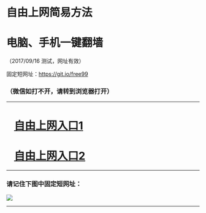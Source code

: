 ﻿# 自由上网简易方法

# 电脑、手机一键翻墙

（2017/09/16 测试，网址有效）

固定短网址：https://git.io/free99

### （微信如打不开，请转到浏览器打开）


***





# &nbsp;&nbsp; <a href="http://ft340926111.fwq-tz1003.online/fwqtz01.html?t=091600130155 " target="_blank">自由上网入口1</a>
# &nbsp;&nbsp; <a href="http://ft544023601.fwq-tz1004.online/fwqtz02.html?t=091600110476 " target="_blank">自由上网入口2</a>
***

### 请记住下图中固定短网址：

<img src="https://s3-us-west-2.amazonaws.com/fwq-1001/yjfq-20170905okok.png" /> 


***


